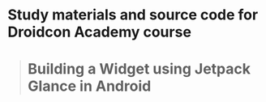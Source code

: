 # Study materials and source code for **Droidcon Academy** course 
> # Building a Widget using Jetpack Glance in Android 
